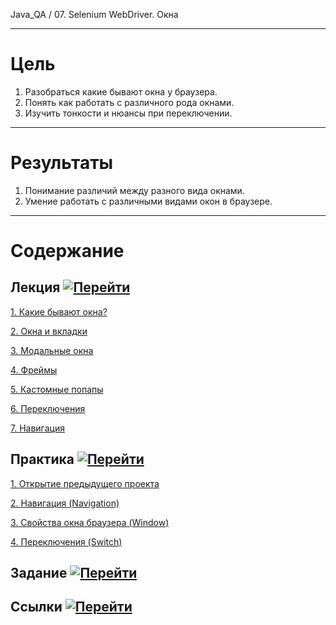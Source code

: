 Java_QA / 07. Selenium WebDriver. Окна

***

# Цель

1. Разобраться какие бывают окна у браузера.
2. Понять как работать с различного рода окнами.
3. Изучить тонкости и нюансы при переключении.

***

# Результаты

1. Понимание различий между разного вида окнами.
2. Умение работать с различными видами окон в браузере.

***

# Содержание

## Лекция [![Перейти](https://img.shields.io/badge/-%D0%9F%D0%B5%D1%80%D0%B5%D0%B9%D1%82%D0%B8-blue)](1.%20Лекция.md)

[1. Какие бывают окна?](1.%20Лекция.md#1-Какие-бывают-окна?)

[2. Окна и вкладки](1.%20Лекция.md#2-Окна-и-вкладки)

[3. Модальные окна](1.%20Лекция.md#3-Модальные-окна)

[4. Фреймы](1.%20Лекция.md#4-Фреймы)

[5. Кастомные попапы](1.%20Лекция.md#5-Кастомные-попапы)

[6. Переключения](1.%20Лекция.md#6-Переключения)

[7. Навигация](1.%20Лекция.md#7-Навигация)

## Практика [![Перейти](https://img.shields.io/badge/-%D0%9F%D0%B5%D1%80%D0%B5%D0%B9%D1%82%D0%B8-blue)](2.%20Практика.md)

[1. Открытие предыдущего проекта](2.%20Практика.md#1-Открытие-предыдущего-проекта)

[2. Навигация (Navigation)](2.%20Практика.md#2-Навигация-(Navigation))

[3. Свойства окна браузера (Window)](2.%20Практика.md#3-Свойства-окна-браузера-(Window))

[4. Переключения (Switch)](2.%20Практика.md#4-Переключения-(Switch))

## Задание [![Перейти](https://img.shields.io/badge/-%D0%9F%D0%B5%D1%80%D0%B5%D0%B9%D1%82%D0%B8-blue)](3.%20Задание.md)

## Ссылки [![Перейти](https://img.shields.io/badge/-%D0%9F%D0%B5%D1%80%D0%B5%D0%B9%D1%82%D0%B8-blue)](4.%20Ссылки.md)